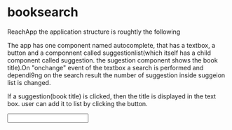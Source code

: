 # booksearch
ReachApp
the application structure is roughtly the following

The app has one component named autocomplete, that has a textbox, a button and a componnent called suggestionlist(which itself has a child component called suggestion. the sugestion component shows the book title).On "onchange" event of the textbox a search is performed and dependi9ng on the search result the number of suggestion inside suggeion list is changed.

If a suggestion(book title) is clicked, then the title is displayed in the text box. user can add it to list by clicking the button.

<app>
      <autocomplete>
          <input/>
          <suggestionlist>
             <suggestion>
          <suggestionlist>  
      </autocomplete>
      <booklist>
          <book/>
      <booklist>    
</app
